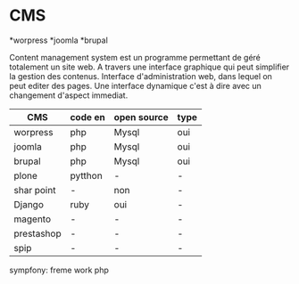 # CMS

*worpress
*joomla
*brupal



Content management system est un programme permettant de géré totalement un site web. A travers une interface graphique qui peut simplifier la gestion des contenus. Interface d'administration web, dans lequel on peut editer des pages. Une interface dynamique c'est à dire avec un changement d'aspect immediat.


 CMS   |code en|open source|type|
-------|--------|---------|------
worpress| php|Mysql|oui|blog|
joomla|php|Mysql|oui|cms|
brupal|php|Mysql|oui|cms|
plone|pytthon|-|-|-|
shar point|-|non|-|-|
Django|ruby|oui|-|-|
magento|-|-|-|ecommerce|
prestashop|-|-|-|ecommerce|
spip|-|-|-|-|

sympfony: freme work php 
